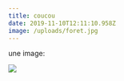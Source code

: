 ```yaml
---
title: coucou
date: 2019-11-10T12:11:10.958Z
image: /uploads/foret.jpg
---
```

une image:

![](/uploads/neige.jpg)
